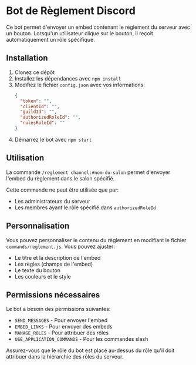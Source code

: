 # Bot de Règlement Discord

Ce bot permet d'envoyer un embed contenant le règlement du serveur avec un bouton. Lorsqu'un utilisateur clique sur le bouton, il reçoit automatiquement un rôle spécifique.

## Installation

1. Clonez ce dépôt
2. Installez les dépendances avec `npm install`
3. Modifiez le fichier `config.json` avec vos informations:
   ```json
   {
     "token": "",
     "clientId": "",
     "guildId": "",
     "authorizedRoleId": "",
     "rulesRoleId": ""
   }
   ```
4. Démarrez le bot avec `npm start`

## Utilisation

La commande `/reglement channel:#nom-du-salon` permet d'envoyer l'embed du règlement dans le salon spécifié.

Cette commande ne peut être utilisée que par:
- Les administrateurs du serveur
- Les membres ayant le rôle spécifié dans `authorizedRoleId`

## Personnalisation

Vous pouvez personnaliser le contenu du règlement en modifiant le fichier `commands/reglement.js`. Vous pouvez ajuster:
- Le titre et la description de l'embed
- Les règles (champs de l'embed)
- Le texte du bouton
- Les couleurs et le style

## Permissions nécessaires

Le bot a besoin des permissions suivantes:
- `SEND_MESSAGES` - Pour envoyer l'embed
- `EMBED_LINKS` - Pour envoyer des embeds
- `MANAGE_ROLES` - Pour attribuer des rôles
- `USE_APPLICATION_COMMANDS` - Pour les commandes slash

Assurez-vous que le rôle du bot est placé au-dessus du rôle qu'il doit attribuer dans la hiérarchie des rôles du serveur. 
